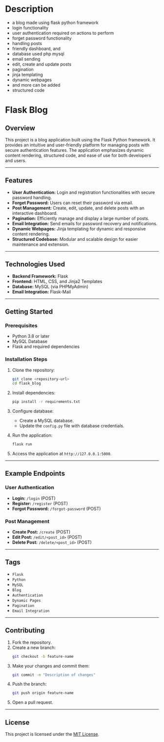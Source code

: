 # Description
- a blog made using flask python framework
- login functionality
- user authentication required on actions to perform
- forget password functionality
- handling posts
- friendly dashboard, and 
- database used php mysql
- email sending 
- edit, create and update posts
- pagination 
- jinja templating
- dynamic webpages
- and more can be added
- structured code

# Flask Blog

## Overview
This project is a blog application built using the Flask Python framework. It provides an intuitive and user-friendly platform for managing posts with secure authentication features. The application emphasizes dynamic content rendering, structured code, and ease of use for both developers and users.

---

## Features
- **User Authentication:** Login and registration functionalities with secure password handling.
- **Forget Password:** Users can reset their password via email.
- **Post Management:** Create, edit, update, and delete posts with an interactive dashboard.
- **Pagination:** Efficiently manage and display a large number of posts.
- **Email Integration:** Send emails for password recovery and notifications.
- **Dynamic Webpages:** Jinja templating for dynamic and responsive content rendering.
- **Structured Codebase:** Modular and scalable design for easier maintenance and extension.

---

## Technologies Used
- **Backend Framework:** Flask
- **Frontend:** HTML, CSS, and Jinja2 Templates
- **Database:** MySQL (via PHPMyAdmin)
- **Email Integration:** Flask-Mail

---

## Getting Started

### Prerequisites
- Python 3.8 or later
- MySQL Database
- Flask and required dependencies

### Installation Steps
1. Clone the repository:
   ```bash
   git clone <repository-url>
   cd flask_blog
   ```
2. Install dependencies:
   ```bash
   pip install -r requirements.txt
   ```
3. Configure database:
   - Create a MySQL database.
   - Update the `config.py` file with database credentials.

4. Run the application:
   ```bash
   flask run
   ```

5. Access the application at `http://127.0.0.1:5000`.

---

## Example Endpoints
### User Authentication
- **Login:** `/login` (POST)
- **Register:** `/register` (POST)
- **Forgot Password:** `/forgot-password` (POST)

### Post Management
- **Create Post:** `/create` (POST)
- **Edit Post:** `/edit/<post_id>` (POST)
- **Delete Post:** `/delete/<post_id>` (POST)

---

## Tags
- `Flask`
- `Python`
- `MySQL`
- `Blog`
- `Authentication`
- `Dynamic Pages`
- `Pagination`
- `Email Integration`

---

## Contributing
1. Fork the repository.
2. Create a new branch:
   ```bash
   git checkout -b feature-name
   ```
3. Make your changes and commit them:
   ```bash
   git commit -m "Description of changes"
   ```
4. Push the branch:
   ```bash
   git push origin feature-name
   ```
5. Open a pull request.

---

## License
This project is licensed under the [MIT License](LICENSE).

